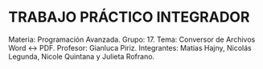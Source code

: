 # TRABAJO PRÁCTICO INTEGRADOR
Materia: Programación Avanzada.
Grupo: 17.
Tema: Conversor de Archivos Word ↔ PDF.
Profesor: Gianluca Piriz.
Integrantes: Matias Hajny, Nicolás Legunda, Nicole Quintana y Julieta Rofrano.
